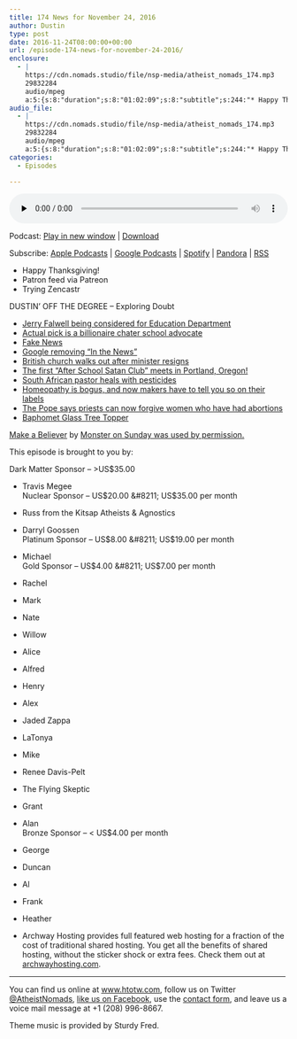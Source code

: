 ```yaml
---
title: 174 News for November 24, 2016
author: Dustin
type: post
date: 2016-11-24T08:00:00+00:00
url: /episode-174-news-for-november-24-2016/
enclosure:
  - |
    https://cdn.nomads.studio/file/nsp-media/atheist_nomads_174.mp3
    29832284
    audio/mpeg
    a:5:{s:8:"duration";s:8:"01:02:09";s:8:"subtitle";s:244:"* Happy Thanksgiving! * Patron feed via Patreon * Trying Zencastr DUSTIN' OFF THE DEGREE - Exploring Doubt *  *  *  *  *  *  *  *  *  *   by  This episode is brought to you by: Dark Matter Sponsor - >US$35.00 * Travis Megee Nuclear Sponsor -...";s:8:"explicit";s:1:"1";s:13:"episode_title";s:26:"News for November 24, 2016";s:10:"episode_no";s:3:"174";}
audio_file:
  - |
    https://cdn.nomads.studio/file/nsp-media/atheist_nomads_174.mp3
    29832284
    audio/mpeg
    a:5:{s:8:"duration";s:8:"01:02:09";s:8:"subtitle";s:244:"* Happy Thanksgiving! * Patron feed via Patreon * Trying Zencastr DUSTIN' OFF THE DEGREE - Exploring Doubt *  *  *  *  *  *  *  *  *  *   by  This episode is brought to you by: Dark Matter Sponsor - >US$35.00 * Travis Megee Nuclear Sponsor -...";s:8:"explicit";s:1:"1";s:13:"episode_title";s:26:"News for November 24, 2016";s:10:"episode_no";s:3:"174";}
categories:
  - Episodes

---
```

<div itemscope itemtype="http://schema.org/AudioObject">
  <meta itemprop="name" content="174 News for November 24, 2016" />
  
  <meta itemprop="uploadDate" content="2016-11-24T01:00:00-07:00" />
  
  <meta itemprop="encodingFormat" content="audio/mpeg" />
  
  <meta itemprop="duration" content="PT1H02M09S" />
  
  <meta itemprop="description" content="* Happy Thanksgiving! * Patron feed via Patreon * Trying Zencastr DUSTIN' OFF THE DEGREE - Exploring Doubt *  *  *  *  *  *  *  *  *  *   by  This episode is brought to you by: Dark Matter Sponsor - >US$35.00 * Travis Megee Nuclear Sponsor -..." />
  
  <meta itemprop="contentUrl" content="https://dts.podtrac.com/redirect.mp3/cdn.nomads.studio/file/nsp-media/atheist_nomads_174.mp3" />
  
  <meta itemprop="contentSize" content="28.5" />
  </p> 
  
  <div class="powerpress_player" id="powerpress_player_8436">
    <audio class="wp-audio-shortcode" id="audio-5054-180" preload="none" style="width: 100%;" controls="controls"><source type="audio/mpeg" src="https://dts.podtrac.com/redirect.mp3/cdn.nomads.studio/file/nsp-media/atheist_nomads_174.mp3?_=180" /><a href="https://dts.podtrac.com/redirect.mp3/cdn.nomads.studio/file/nsp-media/atheist_nomads_174.mp3">https://dts.podtrac.com/redirect.mp3/cdn.nomads.studio/file/nsp-media/atheist_nomads_174.mp3</a></audio>
  </div>
</div>

<p class="powerpress_links powerpress_links_mp3">
  Podcast: <a href="https://dts.podtrac.com/redirect.mp3/cdn.nomads.studio/file/nsp-media/atheist_nomads_174.mp3" class="powerpress_link_pinw" target="_blank" title="Play in new window" onclick="return powerpress_pinw('https://htotw.com/?powerpress_pinw=5054-podcast');" rel="nofollow">Play in new window</a> | <a href="https://dts.podtrac.com/redirect.mp3/cdn.nomads.studio/file/nsp-media/atheist_nomads_174.mp3" class="powerpress_link_d" title="Download" rel="nofollow" download="atheist_nomads_174.mp3">Download</a>
</p>

<p class="powerpress_links powerpress_subscribe_links">
  Subscribe: <a href="https://podcasts.apple.com/us/podcast/humanists-take-on-the-world/id530050098?mt=2&ls=1" class="powerpress_link_subscribe powerpress_link_subscribe_itunes" target="_blank" title="Subscribe on Apple Podcasts" rel="nofollow">Apple Podcasts</a> | <a href="https://www.google.com/podcasts?feed=aHR0cDovL2F0aGVpc3Rub21hZHMubGlic3luLmNvbS9yc3M%3D" class="powerpress_link_subscribe powerpress_link_subscribe_googleplay" target="_blank" title="Subscribe on Google Podcasts" rel="nofollow">Google Podcasts</a> | <a href="https://open.spotify.com/show/3LzK2xZGike6Tc1GEMtMbr?si=LieN9SNuTpq96smuaUsH8A" class="powerpress_link_subscribe powerpress_link_subscribe_spotify" target="_blank" title="Subscribe on Spotify" rel="nofollow">Spotify</a> | <a href="https://www.pandora.com/podcast/atheist-nomads/PC:10122?corr=62071012&part=ug" class="powerpress_link_subscribe powerpress_link_subscribe_pandora" target="_blank" title="Subscribe on Pandora" rel="nofollow">Pandora</a> | <a href="https://htotw.com/feed/podcast/" class="powerpress_link_subscribe powerpress_link_subscribe_rss" target="_blank" title="Subscribe via RSS" rel="nofollow">RSS</a>
</p>

* Happy Thanksgiving!  
* Patron feed via Patreon  
* Trying Zencastr

DUSTIN&#8217; OFF THE DEGREE &#8211; Exploring Doubt

* <a href="http://www.independent.co.uk/news/people/donald-trump-meets-with-creationist-jerry-falwell-jr-about-possibly-becoming-next-secretary-of-a7430261.html" target="_blank" rel="noopener">Jerry Falwell being considered for Education Department</a>  
* <a href="http://www.nbcnews.com/politics/politics-news/trump-selects-charter-school-advocate-betsy-devos-education-secretary-n687696" target="_blank" rel="noopener">Actual pick is a billionaire chater school advocate</a>  
* <a href="http://www.latimes.com/nation/politics/trailguide/la-na-trailguide-updates-want-to-keep-fake-news-out-of-your-1479260297-htmlstory.html" target="_blank" rel="noopener">Fake News</a>  
* <a href="http://mashable.com/2016/11/21/google-replaces-in-the-news-section/#147x_Qsi0mqH" target="_blank" rel="noopener">Google removing “In the News”</a>  
* <a href="http://www.bbc.com/news/uk-england-hampshire-38044267" target="_blank" rel="noopener">British church walks out after minister resigns</a>  
* <a href="http://www.oregonlive.com/trending/2016/11/after_school_satan_club_announ.html" target="_blank" rel="noopener">The first “After School Satan Club” meets in Portland, Oregon!</a>  
* <a href="http://www.bbc.com/news/world-africa-38051923?SThisFB" target="_blank" rel="noopener">South African pastor heals with pesticides</a>  
* <a href="https://www.ftc.gov/system/files/documents/public_statements/996984/p114505_otc_homeopathic_drug_enforcement_policy_statement.pdf" target="_blank" rel="noopener">Homeopathy is bogus, and now makers have to tell you so on their labels</a>  
* <a href="http://www.cnn.com/2016/11/21/europe/pope-francis-absolve-abortion/" target="_blank" rel="noopener">The Pope says priests can now forgive women who have had abortions</a>  
* <a href="https://middleofbeyond.com/products/baphomet-topper" target="_blank" rel="noopener">Baphomet Glass Tree Topper</a>

<a href="https://www.youtube.com/watch?v=kT6sOT8HdMY&feature=youtu.be" target="_blank" rel="noopener">Make a Believer</a> by <a href="http://monsteronsunday.com/store/" target="_blank" rel="noopener">Monster on Sunday was used by permission.</a>

This episode is brought to you by:

Dark Matter Sponsor &#8211; >US$35.00  
* Travis Megee  
Nuclear Sponsor &#8211; US$20.00 &#8211; US$35.00 per month  
* Russ from the Kitsap Atheists & Agnostics  
* Darryl Goossen  
Platinum Sponsor &#8211; US$8.00 &#8211; US$19.00 per month  
* Michael  
Gold Sponsor &#8211; US$4.00 &#8211; US$7.00 per month  
* Rachel  
* Mark  
* Nate  
* Willow  
* Alice  
* Alfred  
* Henry  
* Alex  
* Jaded Zappa  
* LaTonya  
* Mike  
* Renee Davis-Pelt  
* The Flying Skeptic  
* Grant  
* Alan  
Bronze Sponsor &#8211; < US$4.00 per month  
* George  
* Duncan  
* Al  
* Frank  
* Heather

* Archway Hosting provides full featured web hosting for a fraction of the cost of traditional shared hosting. You get all the benefits of shared hosting, without the sticker shock or extra fees. Check them out at <a href="http://archwayhosting.com/" target="_blank" rel="noopener">archwayhosting.com</a>.

<hr width="500" />

You can find us online at <a href="https://www.htotw.com/" target="_blank" rel="noopener">www.htotw.com</a>, follow us on Twitter <a href="https://htotw.com/twitter" target="_blank" rel="noopener">@AtheistNomads</a>, <a href="https://htotw.com/facebook" target="_blank" rel="noopener">like us on Facebook</a>, use the [contact form](https://htotw.com/contact), and leave us a voice mail message at +1 (208) 996-8667.

Theme music is provided by Sturdy Fred.